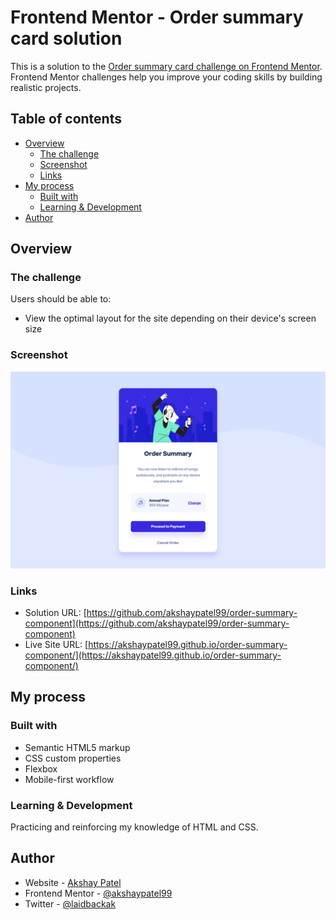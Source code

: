 # Frontend Mentor - Order summary card solution

This is a solution to the [Order summary card challenge on Frontend Mentor](https://www.frontendmentor.io/challenges/order-summary-component-QlPmajDUj). Frontend Mentor challenges help you improve your coding skills by building realistic projects.

## Table of contents

- [Overview](#overview)
  - [The challenge](#the-challenge)
  - [Screenshot](#screenshot)
  - [Links](#links)
- [My process](#my-process)
  - [Built with](#built-with)
  - [Learning & Development](#learning-&-development)
- [Author](#author)

## Overview

### The challenge

Users should be able to:

- View the optimal layout for the site depending on their device's screen size

### Screenshot

![](./images/screenshot.png)

### Links

- Solution URL: [https://github.com/akshaypatel99/order-summary-component](https://github.com/akshaypatel99/order-summary-component)
- Live Site URL: [https://akshaypatel99.github.io/order-summary-component/](https://akshaypatel99.github.io/order-summary-component/)

## My process

### Built with

- Semantic HTML5 markup
- CSS custom properties
- Flexbox
- Mobile-first workflow

### Learning & Development

Practicing and reinforcing my knowledge of HTML and CSS.

## Author

- Website - [Akshay Patel](https://www.akshaypatel.dev)
- Frontend Mentor - [@akshaypatel99](https://www.frontendmentor.io/profile/akshaypatel99)
- Twitter - [@laidbackak](https://www.twitter.com/laidbackak)
